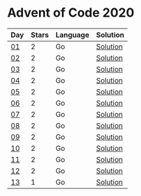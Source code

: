 # Advent of Code 2020

| Day | Stars | Language | Solution |
| --- | ----- | -------- | -------- |
| [01](https://adventofcode.com/2020/day/01) | 2 | Go | [Solution](./01) |
| [02](https://adventofcode.com/2020/day/02) | 2 | Go | [Solution](./02) |
| [03](https://adventofcode.com/2020/day/03) | 2 | Go | [Solution](./03) |
| [04](https://adventofcode.com/2020/day/04) | 2 | Go | [Solution](./04) |
| [05](https://adventofcode.com/2020/day/05) | 2 | Go | [Solution](./05) |
| [06](https://adventofcode.com/2020/day/06) | 2 | Go | [Solution](./06) |
| [07](https://adventofcode.com/2020/day/07) | 2 | Go | [Solution](./07) |
| [08](https://adventofcode.com/2020/day/08) | 2 | Go | [Solution](./08) |
| [09](https://adventofcode.com/2020/day/09) | 2 | Go | [Solution](./09) |
| [10](https://adventofcode.com/2020/day/10) | 2 | Go | [Solution](./10) |
| [11](https://adventofcode.com/2020/day/11) | 2 | Go | [Solution](./11) |
| [12](https://adventofcode.com/2020/day/12) | 2 | Go | [Solution](./12) |
| [13](https://adventofcode.com/2020/day/13) | 1 | Go | [Solution](./13) |
